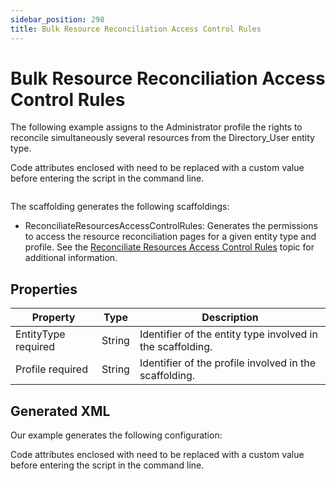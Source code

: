 ```yaml
---
sidebar_position: 298
title: Bulk Resource Reconciliation Access Control Rules
---
```


# Bulk Resource Reconciliation Access Control Rules

The following example assigns to the Administrator profile the rights to reconcile simultaneously several resources from the Directory\_User entity type.

Code attributes enclosed with  need to be replaced with a custom value before entering the script in the command line.

```

```
The scaffolding generates the following scaffoldings:

* ReconciliateResourcesAccessControlRules: Generates the permissions to access the resource reconciliation pages for a given entity type and profile. See the [Reconciliate Resources Access Control Rules](../reconciliateresourcesaccesscontrolrules/index "ReconciliateResourcesAccessControlRules") topic for additional information.

## Properties

| Property | Type | Description |
| --- | --- | --- |
| EntityType required | String | Identifier of the entity type involved in the scaffolding. |
| Profile required | String | Identifier of the profile involved in the scaffolding. |

## Generated XML

Our example generates the following configuration:

Code attributes enclosed with  need to be replaced with a custom value before entering the script in the command line.

```
  
```